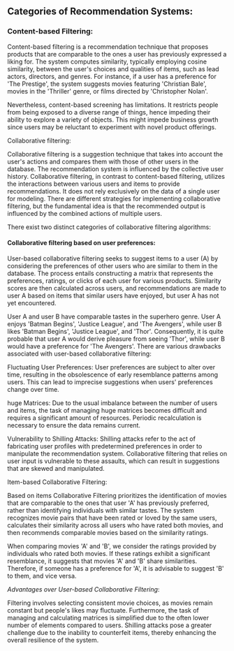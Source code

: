 ## Categories of Recommendation Systems:

### Content-based Filtering:

Content-based filtering is a recommendation technique that proposes products that are comparable to the ones a user has previously expressed a liking for. The system computes similarity, typically employing cosine similarity, between the user's choices and qualities of items, such as lead actors, directors, and genres. For instance, if a user has a preference for 'The Prestige', the system suggests movies featuring 'Christian Bale', movies in the 'Thriller' genre, or films directed by 'Christopher Nolan'.

Nevertheless, content-based screening has limitations. It restricts people from being exposed to a diverse range of things, hence impeding their ability to explore a variety of objects. This might impede business growth since users may be reluctant to experiment with novel product offerings.

Collaborative filtering:

Collaborative filtering is a suggestion technique that takes into account the user's actions and compares them with those of other users in the database. The recommendation system is influenced by the collective user history. Collaborative filtering, in contrast to content-based filtering, utilizes the interactions between various users and items to provide recommendations. It does not rely exclusively on the data of a single user for modeling. There are different strategies for implementing collaborative filtering, but the fundamental idea is that the recommended output is influenced by the combined actions of multiple users.

There exist two distinct categories of collaborative filtering algorithms:

#### Collaborative filtering based on user preferences:

User-based collaborative filtering seeks to suggest items to a user (A) by considering the preferences of other users who are similar to them in the database. The process entails constructing a matrix that represents the preferences, ratings, or clicks of each user for various products. Similarity scores are then calculated across users, and recommendations are made to user A based on items that similar users have enjoyed, but user A has not yet encountered.

User A and user B have comparable tastes in the superhero genre. User A enjoys 'Batman Begins', 'Justice League', and 'The Avengers', while user B likes 'Batman Begins', 'Justice League', and 'Thor'. Consequently, it is quite probable that user A would derive pleasure from seeing 'Thor', while user B would have a preference for 'The Avengers'.
There are various drawbacks associated with user-based collaborative filtering:

Fluctuating User Preferences: User preferences are subject to alter over time, resulting in the obsolescence of early resemblance patterns among users. This can lead to imprecise suggestions when users' preferences change over time.

huge Matrices: Due to the usual imbalance between the number of users and items, the task of managing huge matrices becomes difficult and requires a significant amount of resources. Periodic recalculation is necessary to ensure the data remains current.

Vulnerability to Shilling Attacks: Shilling attacks refer to the act of fabricating user profiles with predetermined preferences in order to manipulate the recommendation system. Collaborative filtering that relies on user input is vulnerable to these assaults, which can result in suggestions that are skewed and manipulated.

Item-based Collaborative Filtering:

Based on items Collaborative Filtering prioritizes the identification of movies that are comparable to the ones that user 'A' has previously preferred, rather than identifying individuals with similar tastes. The system recognizes movie pairs that have been rated or loved by the same users, calculates their similarity across all users who have rated both movies, and then recommends comparable movies based on the similarity ratings.

When comparing movies 'A' and 'B', we consider the ratings provided by individuals who rated both movies. If these ratings exhibit a significant resemblance, it suggests that movies 'A' and 'B' share similarities. Therefore, if someone has a preference for 'A', it is advisable to suggest 'B' to them, and vice versa.

*Advantages over User-based Collaborative Filtering*:

Filtering involves selecting consistent movie choices, as movies remain constant but people's likes may fluctuate. Furthermore, the task of managing and calculating matrices is simplified due to the often lower number of elements compared to users. Shilling attacks pose a greater challenge due to the inability to counterfeit items, thereby enhancing the overall resilience of the system.
